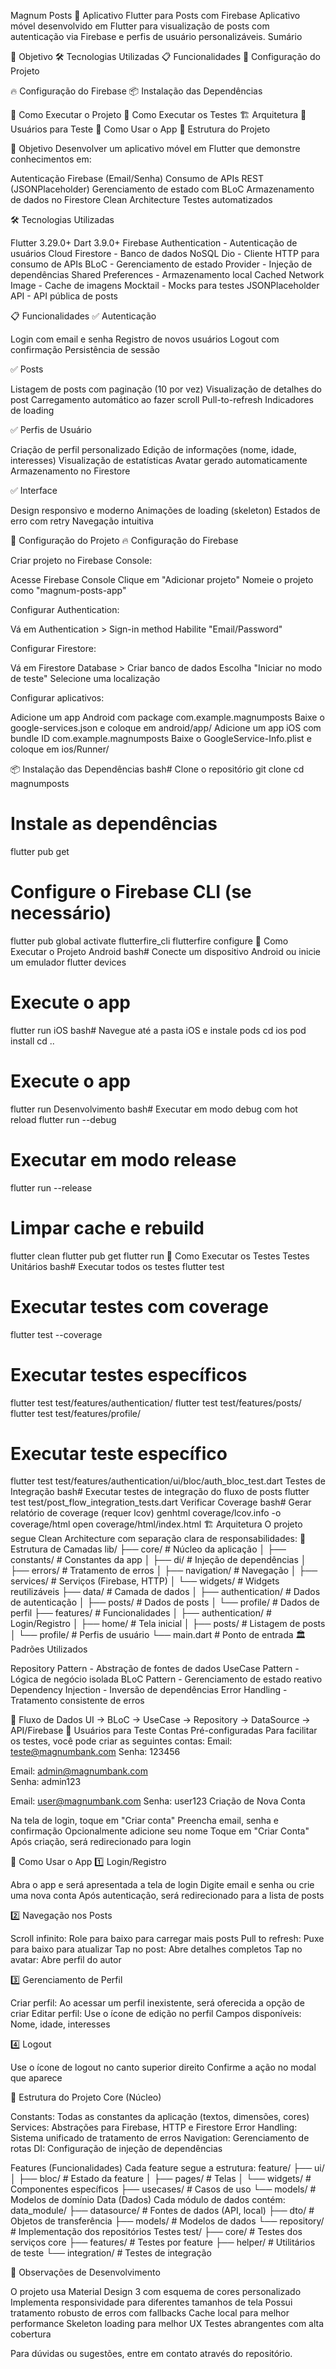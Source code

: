 Magnum Posts
📱 Aplicativo Flutter para Posts com Firebase
Aplicativo móvel desenvolvido em Flutter para visualização de posts com autenticação via Firebase e perfis de usuário personalizáveis.
Sumário

🎯 Objetivo
🛠️ Tecnologias Utilizadas
📋 Funcionalidades
🔧 Configuração do Projeto

🔥 Configuração do Firebase
📦 Instalação das Dependências


🚀 Como Executar o Projeto
🧪 Como Executar os Testes
🏗️ Arquitetura
👤 Usuários para Teste
📱 Como Usar o App
📄 Estrutura do Projeto

🎯 Objetivo
Desenvolver um aplicativo móvel em Flutter que demonstre conhecimentos em:

Autenticação Firebase (Email/Senha)
Consumo de APIs REST (JSONPlaceholder)
Gerenciamento de estado com BLoC
Armazenamento de dados no Firestore
Clean Architecture
Testes automatizados

🛠️ Tecnologias Utilizadas

Flutter 3.29.0+
Dart 3.9.0+
Firebase Authentication - Autenticação de usuários
Cloud Firestore - Banco de dados NoSQL
Dio - Cliente HTTP para consumo de APIs
BLoC - Gerenciamento de estado
Provider - Injeção de dependências
Shared Preferences - Armazenamento local
Cached Network Image - Cache de imagens
Mocktail - Mocks para testes
JSONPlaceholder API - API pública de posts

📋 Funcionalidades
✅ Autenticação

Login com email e senha
Registro de novos usuários
Logout com confirmação
Persistência de sessão

✅ Posts

Listagem de posts com paginação (10 por vez)
Visualização de detalhes do post
Carregamento automático ao fazer scroll
Pull-to-refresh
Indicadores de loading

✅ Perfis de Usuário

Criação de perfil personalizado
Edição de informações (nome, idade, interesses)
Visualização de estatísticas
Avatar gerado automaticamente
Armazenamento no Firestore

✅ Interface

Design responsivo e moderno
Animações de loading (skeleton)
Estados de erro com retry
Navegação intuitiva

🔧 Configuração do Projeto
🔥 Configuração do Firebase

Criar projeto no Firebase Console:

Acesse Firebase Console
Clique em "Adicionar projeto"
Nomeie o projeto como "magnum-posts-app"


Configurar Authentication:

Vá em Authentication > Sign-in method
Habilite "Email/Password"


Configurar Firestore:

Vá em Firestore Database > Criar banco de dados
Escolha "Iniciar no modo de teste"
Selecione uma localização


Configurar aplicativos:

Adicione um app Android com package com.example.magnumposts
Baixe o google-services.json e coloque em android/app/
Adicione um app iOS com bundle ID com.example.magnumposts
Baixe o GoogleService-Info.plist e coloque em ios/Runner/



📦 Instalação das Dependências
bash# Clone o repositório
git clone <repository-url>
cd magnumposts

# Instale as dependências
flutter pub get

# Configure o Firebase CLI (se necessário)
flutter pub global activate flutterfire_cli
flutterfire configure
🚀 Como Executar o Projeto
Android
bash# Conecte um dispositivo Android ou inicie um emulador
flutter devices

# Execute o app
flutter run
iOS
bash# Navegue até a pasta iOS e instale pods
cd ios
pod install
cd ..

# Execute o app
flutter run
Desenvolvimento
bash# Executar em modo debug com hot reload
flutter run --debug

# Executar em modo release
flutter run --release

# Limpar cache e rebuild
flutter clean
flutter pub get
flutter run
🧪 Como Executar os Testes
Testes Unitários
bash# Executar todos os testes
flutter test

# Executar testes com coverage
flutter test --coverage

# Executar testes específicos
flutter test test/features/authentication/
flutter test test/features/posts/
flutter test test/features/profile/

# Executar teste específico
flutter test test/features/authentication/ui/bloc/auth_bloc_test.dart
Testes de Integração
bash# Executar testes de integração do fluxo de posts
flutter test test/post_flow_integration_tests.dart
Verificar Coverage
bash# Gerar relatório de coverage (requer lcov)
genhtml coverage/lcov.info -o coverage/html
open coverage/html/index.html
🏗️ Arquitetura
O projeto segue Clean Architecture com separação clara de responsabilidades:
📁 Estrutura de Camadas
lib/
├── core/                   # Núcleo da aplicação
│   ├── constants/         # Constantes da app
│   ├── di/               # Injeção de dependências
│   ├── errors/           # Tratamento de erros
│   ├── navigation/       # Navegação
│   ├── services/         # Serviços (Firebase, HTTP)
│   └── widgets/          # Widgets reutilizáveis
├── data/                  # Camada de dados
│   ├── authentication/   # Dados de autenticação
│   ├── posts/           # Dados de posts
│   └── profile/         # Dados de perfil
├── features/             # Funcionalidades
│   ├── authentication/  # Login/Registro
│   ├── home/           # Tela inicial
│   ├── posts/          # Listagem de posts
│   └── profile/        # Perfis de usuário
└── main.dart            # Ponto de entrada
🏛️ Padrões Utilizados

Repository Pattern - Abstração de fontes de dados
UseCase Pattern - Lógica de negócio isolada
BLoC Pattern - Gerenciamento de estado reativo
Dependency Injection - Inversão de dependências
Error Handling - Tratamento consistente de erros

🔄 Fluxo de Dados
UI → BLoC → UseCase → Repository → DataSource → API/Firebase
👤 Usuários para Teste
Contas Pré-configuradas
Para facilitar os testes, você pode criar as seguintes contas:
Email: teste@magnumbank.com
Senha: 123456

Email: admin@magnumbank.com  
Senha: admin123

Email: user@magnumbank.com
Senha: user123
Criação de Nova Conta

Na tela de login, toque em "Criar conta"
Preencha email, senha e confirmação
Opcionalmente adicione seu nome
Toque em "Criar Conta"
Após criação, será redirecionado para login

📱 Como Usar o App
1️⃣ Login/Registro

Abra o app e será apresentada a tela de login
Digite email e senha ou crie uma nova conta
Após autenticação, será redirecionado para a lista de posts

2️⃣ Navegação nos Posts

Scroll infinito: Role para baixo para carregar mais posts
Pull to refresh: Puxe para baixo para atualizar
Tap no post: Abre detalhes completos
Tap no avatar: Abre perfil do autor

3️⃣ Gerenciamento de Perfil

Criar perfil: Ao acessar um perfil inexistente, será oferecida a opção de criar
Editar perfil: Use o ícone de edição no perfil
Campos disponíveis: Nome, idade, interesses

4️⃣ Logout

Use o ícone de logout no canto superior direito
Confirme a ação no modal que aparece

📄 Estrutura do Projeto
Core (Núcleo)

Constants: Todas as constantes da aplicação (textos, dimensões, cores)
Services: Abstrações para Firebase, HTTP e Firestore
Error Handling: Sistema unificado de tratamento de erros
Navigation: Gerenciamento de rotas
DI: Configuração de injeção de dependências

Features (Funcionalidades)
Cada feature segue a estrutura:
feature/
├── ui/
│   ├── bloc/          # Estado da feature
│   ├── pages/         # Telas
│   └── widgets/       # Componentes específicos
├── usecases/          # Casos de uso
└── models/           # Modelos de domínio
Data (Dados)
Cada módulo de dados contém:
data_module/
├── datasource/        # Fontes de dados (API, local)
├── dto/              # Objetos de transferência
├── models/           # Modelos de dados
└── repository/       # Implementação dos repositórios
Testes
test/
├── core/             # Testes dos serviços core
├── features/         # Testes por feature
├── helper/           # Utilitários de teste
└── integration/      # Testes de integração

📝 Observações de Desenvolvimento

O projeto usa Material Design 3 com esquema de cores personalizado
Implementa responsividade para diferentes tamanhos de tela
Possui tratamento robusto de erros com fallbacks
Cache local para melhor performance
Skeleton loading para melhor UX
Testes abrangentes com alta cobertura

Para dúvidas ou sugestões, entre em contato através do repositório.